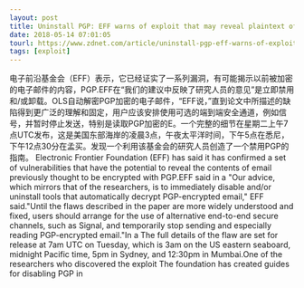 ```yaml
---
layout: post
title: Uninstall PGP: EFF warns of exploit that may reveal plaintext of encrypted emails
date: 2018-05-14 07:01:05
tourl: https://www.zdnet.com/article/uninstall-pgp-eff-warns-of-exploit-that-may-reveal-plaintext-of-encrypted-emails/
tags: [exploit]
---
```

电子前沿基金会（EFF）表示，它已经证实了一系列漏洞，有可能揭示以前被加密的电子邮件的内容，PGP.EFF在“我们的建议中反映了研究人员的意见”是立即禁用和/或卸载。OLS自动解密PGP加密的电子邮件，“EFF说，”直到论文中所描述的缺陷得到更广泛的理解和固定，用户应该安排使用可选的端到端安全通道，例如信号，并暂时停止发送，特别是读取PGP加密的E。一个完整的细节在星期二上午7点UTC发布，这是美国东部海岸的凌晨3点，午夜太平洋时间，下午5点在悉尼，下午12点30分在孟买。发现一个利用该基金会的研究人员创造了一个禁用PGP的指南。
Electronic Frontier Foundation (EFF) has said it has confirmed a set of vulnerabilities that have the potential to reveal the contents of email previously thought to be encrypted with PGP.EFF said in a "Our advice, which mirrors that of the researchers, is to immediately disable and/or uninstall tools that automatically decrypt PGP-encrypted email," EFF said."Until the flaws described in the paper are more widely understood and fixed, users should arrange for the use of alternative end-to-end secure channels, such as Signal, and temporarily stop sending and especially reading PGP-encrypted email."In a The full details of the flaw are set for release at 7am UTC on Tuesday, which is 3am on the US eastern seaboard, midnight Pacific time, 5pm in Sydney, and 12:30pm in Mumbai.One of the researchers who discovered the exploit The foundation has created guides for disabling PGP in 